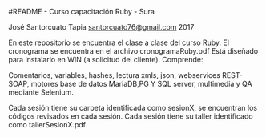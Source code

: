 #README - Curso capacitación Ruby - Sura

José Santorcuato Tapia
santorcuato76@gmail.com
2017

En este repositorio se encuentra el clase a clase del curso Ruby.
El cronograma se encuentra en el archivo cronogramaRuby.pdf
Está diseñado para instalarlo en WIN (a solicitud del cliente).
Comprende:

Comentarios, variables, hashes, lectura xmls, json, webservices REST-SOAP, motores base de datos MariaDB,PG Y SQL server, multimedia y QA mediante Selenium.

Cada sesión tiene su carpeta identificada como sesionX, se encuentran los códigos revisados en cada sesión.
Cada sesión tiene su taller identificado como tallerSesionX.pdf
